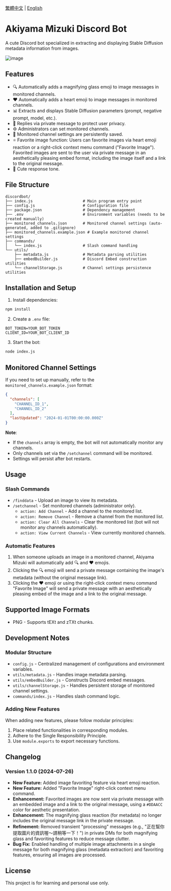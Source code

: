 [繁體中文](README.zh-TW.md) | [English](README.md)

# Akiyama Mizuki Discord Bot

A cute Discord bot specialized in extracting and displaying Stable Diffusion metadata information from images.

![image](https://github.com/user-attachments/assets/fbbe6a4a-2a9b-49ba-a1f9-36b992d0c039)

## Features

- 🔍 Automatically adds a magnifying glass emoji to image messages in monitored channels.
- ❤️ Automatically adds a heart emoji to image messages in monitored channels.
- 📊 Extracts and displays Stable Diffusion parameters (prompt, negative prompt, model, etc.).
- 💬 Replies via private message to protect user privacy.
- ⚙️ Administrators can set monitored channels.
- 💾 Monitored channel settings are persistently saved.
- ⭐ Favorite image function: Users can favorite images via heart emoji reaction or a right-click context menu command ("Favorite Image"). Favorited images are sent to the user via private message in an aesthetically pleasing embed format, including the image itself and a link to the original message.
- 🎀 Cute response tone.

## File Structure

```
discordbot/
├── index.js                      # Main program entry point
├── config.js                     # Configuration file
├── package.json                  # Dependency management
├── .env                          # Environment variables (needs to be created manually)
├── monitored_channels.json       # Monitored channel settings (auto-generated, added to .gitignore)
├── monitored_channels.example.json # Example monitored channel settings
├── commands/
│   └── index.js                  # Slash command handling
└── utils/
    ├── metadata.js               # Metadata parsing utilities
    ├── embedBuilder.js           # Discord Embed construction utilities
    └── channelStorage.js         # Channel settings persistence utilities
```

## Installation and Setup

1. Install dependencies:
```bash
npm install
```

2. Create a `.env` file:
```env
BOT_TOKEN=YOUR_BOT_TOKEN
CLIENT_ID=YOUR_BOT_CLIENT_ID
```

3. Start the bot:
```bash
node index.js
```

## Monitored Channel Settings

If you need to set up manually, refer to the `monitored_channels.example.json` format:

```json
{
  "channels": [
    "CHANNEL_ID_1",
    "CHANNEL_ID_2"
  ],
  "lastUpdated": "2024-01-01T00:00:00.000Z"
}
```

**Note**:
- If the `channels` array is empty, the bot will not automatically monitor any channels.
- Only channels set via the `/setchannel` command will be monitored.
- Settings will persist after bot restarts.

## Usage

### Slash Commands

- `/finddata` - Upload an image to view its metadata.
- `/setchannel` - Set monitored channels (administrator only).
  - `action: Add Channel` - Add a channel to the monitored list.
  - `action: Remove Channel` - Remove a channel from the monitored list.
  - `action: Clear All Channels` - Clear the monitored list (bot will not monitor any channels automatically).
  - `action: View Current Channels` - View currently monitored channels.

### Automatic Features

1. When someone uploads an image in a monitored channel, Akiyama Mizuki will automatically add 🔍 and ❤️ emojis.
2. Clicking the 🔍 emoji will send a private message containing the image's metadata (without the original message link).
3. Clicking the ❤️ emoji or using the right-click context menu command "Favorite Image" will send a private message with an aesthetically pleasing embed of the image and a link to the original message.

## Supported Image Formats

- PNG - Supports tEXt and zTXt chunks.

## Development Notes

### Modular Structure

- `config.js` - Centralized management of configurations and environment variables.
- `utils/metadata.js` - Handles image metadata parsing.
- `utils/embedBuilder.js` - Constructs Discord embed messages.
- `utils/channelStorage.js` - Handles persistent storage of monitored channel settings.
- `commands/index.js` - Handles slash command logic.

### Adding New Features

When adding new features, please follow modular principles:
1. Place related functionalities in corresponding modules.
2. Adhere to the Single Responsibility Principle.
3. Use `module.exports` to export necessary functions.

## Changelog

### Version 1.1.0 (2024-07-26)

*   **New Feature:** Added image favoriting feature via heart emoji reaction.
*   **New Feature:** Added "Favorite Image" right-click context menu command.
*   **Enhancement:** Favorited images are now sent via private message with an embedded image and a link to the original message, using a `#DDAACC` color for aesthetic presentation.
*   **Enhancement:** The magnifying glass reaction (for metadata) no longer includes the original message link in the private message.
*   **Refinement:** Removed transient "processing" messages (e.g., "正在幫你提取圖片的資訊喔～請稍等一下！") in private DMs for both magnifying glass and favoriting features to reduce message clutter.
*   **Bug Fix:** Enabled handling of multiple image attachments in a single message for both magnifying glass (metadata extraction) and favoriting features, ensuring all images are processed.

## License

This project is for learning and personal use only.
